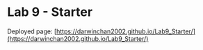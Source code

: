 # Lab 9 - Starter

Deployed page: [https://darwinchan2002.github.io/Lab9_Starter/](https://darwinchan2002.github.io/Lab9_Starter/)
